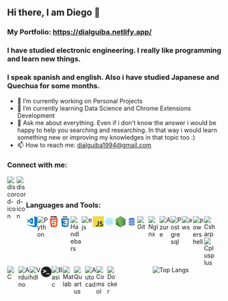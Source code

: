 ## Hi there, I am Diego 👋

### My Portfolio: https://dialguiba.netlify.app/

### I have studied electronic engineering. I really like programming and learn new things.

### I speak spanish and english. Also i have studied Japanese and Quechua for some months.

- 🔭 I’m currently working on Personal Projects
- 🌱 I’m currently learning Data Science and Chrome Extensions Development
- 💬 Ask me about everything. Even if i don't know the answer i would be happy to help you searching and researching. In that way i would learn something new or improving my knowledges in that topic too :)
- 📫 How to reach me: dialguiba1994@gmail.com

### **Connect with me:**

[<img align = "left" alt="discord-icon" width="22px" src="https://image.flaticon.com/icons/svg/2111/2111370.svg"/>][discord]

[<img align = "left" alt="discord-icon" width="22px" src="https://image.flaticon.com/icons/svg/2111/2111688.svg"/>][twitter]

[discord]: https://discordapp.com/channels/@me/baad1994#1926/
[twitter]: https://twitter.com/Baad17

</br>
</br>

### **Languages and Tools:**

<img align="left" alt="Visual Studio Code" width="26px" src="https://raw.githubusercontent.com/github/explore/80688e429a7d4ef2fca1e82350fe8e3517d3494d/topics/visual-studio-code/visual-studio-code.png" />

<img align="left" alt="Python" width="26px" src="https://images.vexels.com/media/users/3/166477/isolated/preview/9bb722f0e85ddbc1ce0f064534fd2311---cono-del-lenguaje-de-programaci--n-python-by-vexels.png" />

<img align="left" alt="HTML5" width="26px" src="https://raw.githubusercontent.com/github/explore/80688e429a7d4ef2fca1e82350fe8e3517d3494d/topics/html/html.png" />
<img align="left" alt="CSS3" width="26px" src="https://raw.githubusercontent.com/github/explore/80688e429a7d4ef2fca1e82350fe8e3517d3494d/topics/css/css.png" />

<img align="left" alt="Handlebars" width="26px" src="https://cdn.iconscout.com/icon/premium/png-256-thumb/handlebar-mustache-2-610859.png" />

<img align="left" alt="ejs" width="26px" src="https://cdn.icon-icons.com/icons2/2107/PNG/512/file_type_ejs_icon_130626.png" />

<img align="left" alt="JavaScript" width="26px" src="https://raw.githubusercontent.com/github/explore/80688e429a7d4ef2fca1e82350fe8e3517d3494d/topics/javascript/javascript.png" />
<img align="left" alt="React" width="26px" src="https://raw.githubusercontent.com/github/explore/80688e429a7d4ef2fca1e82350fe8e3517d3494d/topics/react/react.png" />
<img align="left" alt="Node.js" width="26px" src="https://raw.githubusercontent.com/github/explore/80688e429a7d4ef2fca1e82350fe8e3517d3494d/topics/nodejs/nodejs.png" />
<img align="left" alt="SQL" width="26px" src="https://raw.githubusercontent.com/github/explore/80688e429a7d4ef2fca1e82350fe8e3517d3494d/topics/sql/sql.png" />

<img align="left" alt="Git" width="26px" src="https://image.flaticon.com/icons/svg/1680/1680899.svg" />

<img align="left" alt="Nginx" width="26px" src="https://image.flaticon.com/icons/svg/919/919856.svg" />

<img align="left" alt="Azure" width="26px" src="https://image.flaticon.com/icons/svg/873/873107.svg" />

<img align="left" alt="Postgresql" width="26px" src="https://upload.wikimedia.org/wikipedia/commons/thumb/2/29/Postgresql_elephant.svg/1200px-Postgresql_elephant.svg.png" />

<img align="left" alt="aws" width="26px" src="https://encrypted-tbn0.gstatic.com/images?q=tbn%3AANd9GcTAQoEEGvmePe-1rc43sOpORv3jQlfyHW5OtQ&usqp=CAU" />

<img align="left" alt="powershell" width="26px" src="https://cdn.iconscout.com/icon/free/png-256/powershell-2-569189.png" />

<img align="left" alt="Csharp" width="26px" src="https://upload.wikimedia.org/wikipedia/commons/thumb/7/7a/C_Sharp_logo.svg/932px-C_Sharp_logo.svg.png" />

<img align="left" alt="Cplusplus" width="26px" src="https://upload.wikimedia.org/wikipedia/commons/thumb/1/18/ISO_C%2B%2B_Logo.svg/306px-ISO_C%2B%2B_Logo.svg.png" />

<img align="left" alt="C" width="26px" src="https://cdn.worldvectorlogo.com/logos/c-2975.svg" />

<img align="left" alt="Arduino" width="26px" src="https://upload.wikimedia.org/wikipedia/commons/thumb/8/87/Arduino_Logo.svg/720px-Arduino_Logo.svg.png" />

<img align="left" alt="Vhdl" width="26px" src="https://encrypted-tbn0.gstatic.com/images?q=tbn%3AANd9GcQccQP9AqELhPHEO70ltyO1vvfP3F2MVCsnjQ&usqp=CAU" />

<img align="left" alt="Terminal" width="26px" src="https://raw.githubusercontent.com/github/explore/80688e429a7d4ef2fca1e82350fe8e3517d3494d/topics/terminal/terminal.png" />

<img align="left" alt="Basic" width="26px" src="https://upload.wikimedia.org/wikipedia/commons/thumb/4/40/VB.NET_Logo.svg/1024px-VB.NET_Logo.svg.png" />

<img align="left" alt="Matlab" width="26px" src="https://upload.wikimedia.org/wikipedia/commons/thumb/2/21/Matlab_Logo.png/534px-Matlab_Logo.png" />

<img align="left" alt="Quartus" width="26px" src="https://encrypted-tbn0.gstatic.com/images?q=tbn%3AANd9GcSJybBxKLN7TgEXqiNsckJPMS0AOrnOr7yCZw&usqp=CAU" />

<img align="left" alt="Autocad" width="26px" src="https://www.iconarchive.com/download/i98188/dakirby309/simply-styled/Autodesk-Autocad.ico" />

<img align="left" alt="Comsol" width="26px" src="https://gamaxlabsol.com/wp-content/uploads/2019/07/logo_comsol_multiphysics_cube-e1564999992395.png" />

<img align="left" alt="Docker" width="26px" src="https://www.flaticon.es/svg/static/icons/svg/919/919853.svg" />

</br>
</br>
</br>
</br>

<div align="center">

![Top Langs](https://github-readme-stats.vercel.app/api/top-langs/?username=dialguiba&layout=compact&theme=synthwave)

</div>

<!--
**dialguiba/dialguiba** is a ✨ _special_ ✨ repository because its `README.md` (this file) appears on your GitHub profile.

Here are some ideas to get you started:

- 🔭 I’m currently working on ...
- 🌱 I’m currently learning ...
- 👯 I’m looking to collaborate on ...
- 🤔 I’m looking for help with ...
- 💬 Ask me about ...
- 📫 How to reach me: ...
- 😄 Pronouns: ...
- ⚡ Fun fact: ...
-->
